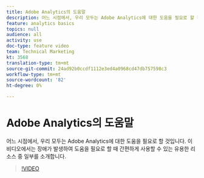 ```yaml
---
title: Adobe Analytics의 도움말
description: 어느 시점에서, 우리 모두는 Adobe Analytics에 대한 도움을 필요로 할 것입니다. 이 비디오에서는 장애가 발생하여 도움을 필요로 할 때 간편하게 사용할 수 있는 유용한 리소스 중 일부를 소개합니다.
feature: analytics basics
topics: null
audience: all
activity: use
doc-type: feature video
team: Technical Marketing
kt: 3568
translation-type: tm+mt
source-git-commit: 24ad92b0ccdf1112e3ed4a0968cd47db757598c3
workflow-type: tm+mt
source-wordcount: '82'
ht-degree: 0%

---
```



# Adobe Analytics의 도움말

어느 시점에서, 우리 모두는 Adobe Analytics에 대한 도움을 필요로 할 것입니다. 이 비디오에서는 장애가 발생하여 도움을 필요로 할 때 간편하게 사용할 수 있는 유용한 리소스 중 일부를 소개합니다.

>[!VIDEO](https://video.tv.adobe.com/v/28753/?quality=12)

